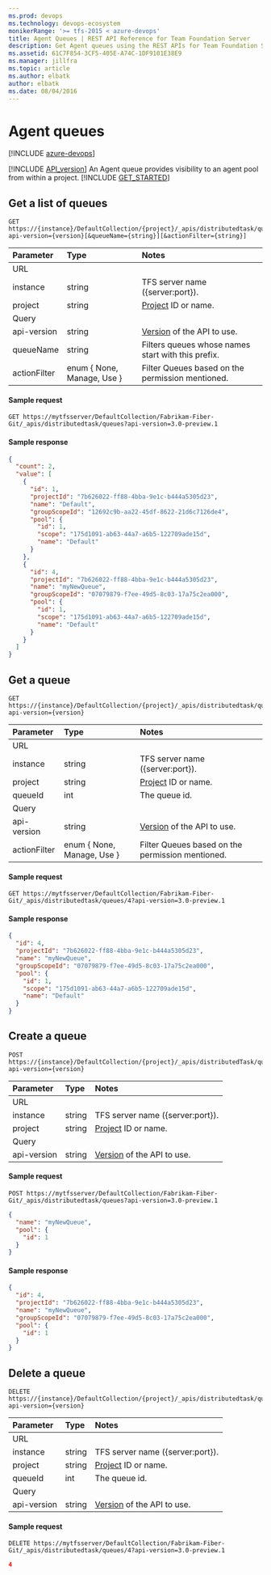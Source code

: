 ```yaml
---
ms.prod: devops
ms.technology: devops-ecosystem
monikerRange: '>= tfs-2015 < azure-devops'
title: Agent Queues | REST API Reference for Team Foundation Server
description: Get Agent queues using the REST APIs for Team Foundation Server.
ms.assetid: 61C7F854-3CF5-405E-A74C-1DF9101E38E9
ms.manager: jillfra
ms.topic: article
ms.author: elbatk
author: elbatk
ms.date: 08/04/2016
---
```

# Agent queues

[!INCLUDE [azure-devops](../_data/azure-devops-message.md)]

[!INCLUDE [API_version](../_data/version3-preview1.md)]
An Agent queue provides visibility to an agent pool from within a project.
[!INCLUDE [GET_STARTED](../_data/get-started.md)]

## Get a list of queues
```no-highlight
GET https://{instance}/DefaultCollection/{project}/_apis/distributedtask/queues?api-version={version}[&queueName={string}][&actionFilter={string}]
```
| Parameter | Type   | Notes
|:----------|:-------|:------------
| URL
| instance  | string | TFS server name ({server:port}).
| project       | string   | [Project](../tfs/projects.md) ID or name.
| Query
| api-version | string | [Version](../../concepts/rest-api-versioning.md) of the API to use.
| queueName   | string | Filters queues whose names start with this prefix.
| actionFilter | enum { None, Manage, Use } | Filter Queues based on the permission mentioned.
#### Sample request

```
GET https://mytfsserver/DefaultCollection/Fabrikam-Fiber-Git/_apis/distributedtask/queues?api-version=3.0-preview.1
```

#### Sample response

```json
{
  "count": 2,
  "value": [
    {
      "id": 1,
      "projectId": "7b626022-ff88-4bba-9e1c-b444a5305d23",
      "name": "Default",
      "groupScopeId": "12692c9b-aa22-45df-8622-21d6c7126de4",
      "pool": {
        "id": 1,
        "scope": "175d1091-ab63-44a7-a6b5-122709ade15d",
        "name": "Default"
      }
    },
    {
      "id": 4,
      "projectId": "7b626022-ff88-4bba-9e1c-b444a5305d23",
      "name": "myNewQueue",
      "groupScopeId": "07079879-f7ee-49d5-8c03-17a75c2ea000",
      "pool": {
        "id": 1,
        "scope": "175d1091-ab63-44a7-a6b5-122709ade15d",
        "name": "Default"
      }
    }
  ]
}
```


## Get a queue
```no-highlight
GET https://{instance}/DefaultCollection/{project}/_apis/distributedtask/queues/{queueId}?api-version={version}
```
| Parameter | Type   | Notes
|:----------|:-------|:------------
| URL
| instance  | string | TFS server name ({server:port}).
| project       | string   | [Project](../tfs/projects.md) ID or name.
| queueId   | int    | The queue id.
| Query
| api-version | string | [Version](../../concepts/rest-api-versioning.md) of the API to use.
| actionFilter | enum { None, Manage, Use } | Filter Queues based on the permission mentioned.
#### Sample request

```
GET https://mytfsserver/DefaultCollection/Fabrikam-Fiber-Git/_apis/distributedtask/queues/4?api-version=3.0-preview.1
```

#### Sample response

```json
{
  "id": 4,
  "projectId": "7b626022-ff88-4bba-9e1c-b444a5305d23",
  "name": "myNewQueue",
  "groupScopeId": "07079879-f7ee-49d5-8c03-17a75c2ea000",
  "pool": {
    "id": 1,
    "scope": "175d1091-ab63-44a7-a6b5-122709ade15d",
    "name": "Default"
  }
}
```


## Create a queue
```no-highlight
POST https://{instance}/DefaultCollection/{project}/_apis/distributedTask/queues?api-version={version}
```
| Parameter | Type   | Notes
|:----------|:-------|:------------
| URL
| instance  | string | TFS server name ({server:port}).
| project       | string   | [Project](../tfs/projects.md) ID or name.
| Query
| api-version | string | [Version](../../concepts/rest-api-versioning.md) of the API to use.
#### Sample request

```
POST https://mytfsserver/DefaultCollection/Fabrikam-Fiber-Git/_apis/distributedtask/queues?api-version=3.0-preview.1
```
```json
{
  "name": "myNewQueue",
  "pool": {
    "id": 1
  }
}
```

#### Sample response

```json
{
  "id": 4,
  "projectId": "7b626022-ff88-4bba-9e1c-b444a5305d23",
  "name": "myNewQueue",
  "groupScopeId": "07079879-f7ee-49d5-8c03-17a75c2ea000",
  "pool": {
    "id": 1
  }
}
```


## Delete a queue
```no-highlight
DELETE https://{instance}/DefaultCollection/{project}/_apis/distributedtask/queues/{queueId}?api-version={version}
```
| Parameter | Type   | Notes
|:----------|:-------|:------------
| URL
| instance  | string | TFS server name ({server:port}).
| project       | string   | [Project](../tfs/projects.md) ID or name.
| queueId   | int    | The queue id.
| Query
| api-version | string | [Version](../../concepts/rest-api-versioning.md) of the API to use.
#### Sample request

```
DELETE https://mytfsserver/DefaultCollection/Fabrikam-Fiber-Git/_apis/distributedtask/queues/4?api-version=3.0-preview.1
```
```json
4
```
